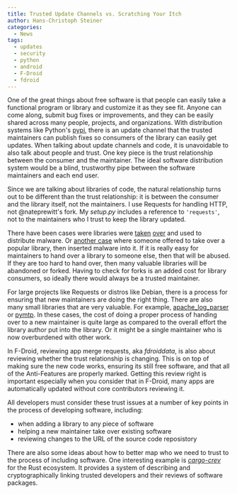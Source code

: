 ```yaml
---
title: Trusted Update Channels vs. Scratching Your Itch
author: Hans-Christoph Steiner
categories:
  - News
tags:
  - updates
  - security
  - python
  - android
  - F-Droid
  - fdroid
---
```


One of the great things about free software is that people can easily take a functional program or library and customize it as they see fit.  Anyone can come along, submit bug fixes or improvements, and they can be easily shared across many people, projects, and organizations.  With distribution systems like Python's [pypi](https://pypi.python.org), there is an update channel that the trusted maintainers can publish fixes so consumers of the library can easily get updates.  When talking about update channels and code, it is unavoidable to also talk about people and trust.  One key piece is the trust relationship between the consumer and the maintainer.  The ideal software distribution system would be a blind, trustworthy pipe between the software maintainers and each end user.

Since we are talking about libraries of code, the natural relationship turns out to be different than the trust relationship: it is between the consumer and the library itself, not the maintainers.  I use Requests for handling HTTP, not @nateprewitt's fork.  My _setup.py_ includes a reference to `'requests'`, not to the maintainers who I trust to keep the library updated.

There have been cases were libraries were [taken](https://www.zdnet.com/article/backdoor-code-found-in-11-ruby-libraries/) [over](https://www.theregister.co.uk/2018/07/12/npm_eslint/) and used to distribute malware.  Or [another case](https://www.theregister.co.uk/2018/11/26/npm_repo_bitcoin_stealer/) where someone offered to take over a popular library, then inserted malware into it.  If it is really easy for maintainers to hand over a library to someone else, then that will be abused.  If they are too hard to hand over, then many valuable libraries will be abandoned or forked.  Having to check for forks is an added cost for library consumers, so ideally there would always be a trusted maintainer.

For large projects like Requests or distros like Debian, there is a process for ensuring that new maintainers are doing the right thing.  There are also many small libraries that are very valuable.  For example, [apache_log_parser](https://github.com/rory/apache-log-parser) or [pymtp](https://pypi.org/project/PyMTP/).   In these cases, the cost of doing a proper process of handing over to a new maintainer is quite large as compared to the overall effort the library author put into the library.  Or it might be a single maintainer who is now overburdened with other work.

In F-Droid, reviewing app merge requests, aka _fdroiddata_, is also about reviewing whether the trust relationship is changing.  This is on top of making sure the new code works, ensuring its still free software, and that all of the Anti-Features are properly marked.  Getting this review right is important especially when you consider that in F-Droid, many apps are automatically updated without core contributors reviewing it.

All developers must consider these trust issues at a number of key points in the process of developing software, including:

* when adding a library to any piece of software
* helping a new maintainer take over existing software
* reviewing changes to the URL of the source code reposistory

There are also some ideas about how to better map who we need to trust to the process of including software.  One interesting example is [_cargo-crev_](https://dpc.pw/cargo-crev-and-rust-2019-fearless-code-reuse) for the Rust ecosystem.  It provides a system of describing and cryptographically linking trusted developers and their reviews of software packages.

